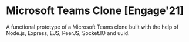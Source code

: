 # Microsoft Teams Clone [Engage'21]
A functional prototype of a Microsoft Teams clone built with the help of Node.js, Express, EJS, PeerJS, Socket.IO and uuid.
